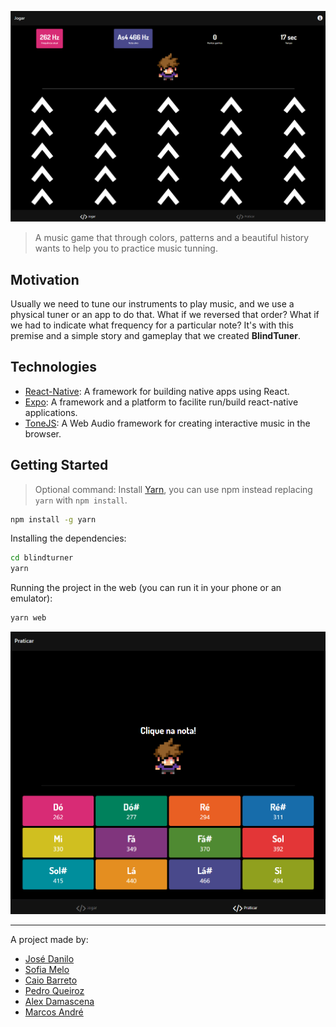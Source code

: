 <p align="center">
  <img src=".github/game.png">
</p>

> A music game that through colors, patterns and a beautiful history
> wants to help you to practice music tunning.

## Motivation

Usually we need to tune our instruments to play music, and we use a physical tuner or an app to do that. What if we reversed that order? What if we had to indicate what frequency for a particular note? It's with this premise and a simple story and gameplay that we created **BlindTuner**.

## Technologies

- [React-Native](https://reactnative.dev/): A framework for building native apps using React.
- [Expo](https://expo.io/): A framework and a platform to facilite run/build react-native applications.
- [ToneJS](https://tonejs.github.io/): A Web Audio framework for creating interactive music in the browser.

## Getting Started

> Optional command: Install [Yarn](https://yarnpkg.com/), you can use npm instead replacing `yarn` with `npm install`.

```bash
npm install -g yarn
```

Installing the dependencies:
```bash
cd blindturner
yarn
```

Running the project in the web (you can run it in your phone or an emulator):
```bash
yarn web
```

<p align="center">
  <img src=".github/practice.png">
</p>

---

A project made by:
- [José Danilo](http://github.com/jdaniloc)
- [Sofia Melo](https://github.com/Sofiamdl)
- [Caio Barreto](https://github.com/CaiolBarreto)
- [Pedro Queiroz](https://github.com/pccql)
- [Alex Damascena](https://github.com/apfdamascena)
- [Marcos André](https://github.com/MarcosND)
